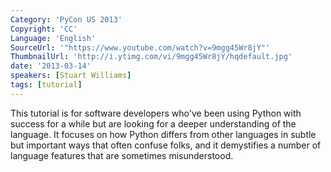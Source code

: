```yaml
---
Category: 'PyCon US 2013'
Copyright: 'CC'
Language: 'English'
SourceUrl: '"https://www.youtube.com/watch?v=9mgg45Wr8jY"'
ThumbnailUrl: 'http://i.ytimg.com/vi/9mgg45Wr8jY/hqdefault.jpg'
date: '2013-03-14'
speakers: [Stuart Williams]
tags: [tutorial]
---
```

This tutorial is for software developers who've been using Python with
success for a while but are looking for a deeper understanding of the
language.  It focuses on how Python differs from other languages in
subtle but important ways that often confuse folks, and it demystifies
a number of language features that are sometimes misunderstood.
